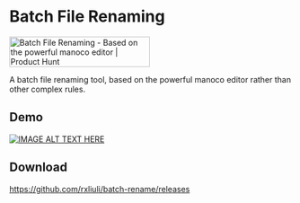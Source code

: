 # Batch File Renaming

<a href="https://www.producthunt.com/posts/batch-file-renaming?utm_source=badge-featured&utm_medium=badge&utm_souce=badge-batch&#0045;file&#0045;renaming" target="_blank"><img src="https://api.producthunt.com/widgets/embed-image/v1/featured.svg?post_id=394129&theme=light" alt="Batch&#0032;File&#0032;Renaming - Based&#0032;on&#0032;the&#0032;powerful&#0032;manoco&#0032;editor | Product Hunt" style="width: 250px; height: 54px;" width="250" height="54" /></a>

A batch file renaming tool, based on the powerful manoco editor rather than other complex rules.

## Demo

[![IMAGE ALT TEXT HERE](https://img.youtube.com/vi/PL3mft8DEHg/0.jpg)](https://www.youtube.com/watch?v=PL3mft8DEHg)

## Download

<https://github.com/rxliuli/batch-rename/releases>
